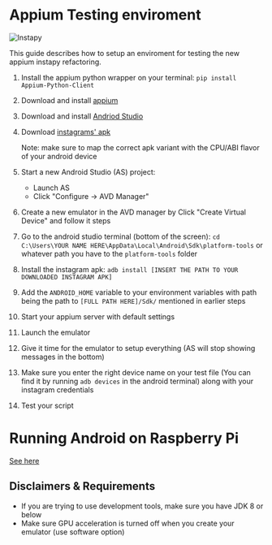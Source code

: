 # Appium Testing enviroment 

![Instapy](https://i.imgur.com/sJzfZsL.jpg)

This guide describes how to setup an enviroment for testing the new appium instapy refactoring.

1. Install the appium python wrapper on your terminal: `pip install Appium-Python-Client`

2. Download and install [appium](https://github.com/appium/appium-desktop/releases/tag/v1.13.0)

3. Download and install [Andriod Studio](https://developer.android.com/studio)

4.  Download [instagrams' apk](https://apkpure.com/instagram/com.instagram.android/download/169474968-APK?from=variants%2Fversion)
  
    Note: make sure to map the correct apk variant with the CPU/ABI flavor of your android device

5. Start a new Android Studio (AS) project:
	- Launch AS
	- Click "Configure -> AVD Manager"
	
6.  Create a new emulator in the AVD manager by Click "Create Virtual Device" and follow it steps
7. Go to the android studio terminal (bottom of the screen): `cd C:\Users\YOUR NAME HERE\AppData\Local\Android\Sdk\platform-tools`  or whatever path you have to the `platform-tools` folder

8. Install the instagram apk: `adb install [INSERT THE PATH TO YOUR DOWNLOADED INSTAGRAM APK]`

9. Add the `ANDROID_HOME` variable to your environment variables with path being the path to `[FULL PATH HERE]/Sdk/` mentioned in earlier steps

10. Start your appium server with default settings

11. Launch the emulator

12. Give it time for the emulator to setup everything (AS will stop showing messages in the bottom)

13. Make sure you enter the right device name on your test file (You can find it by running `adb devices` in the android terminal) along with your instagram credentials

14. Test your script

# Running Android on Raspberry Pi

[See here](https://www.raspberrypi.org/magpi/android-raspberry-pi/)

## Disclaimers & Requirements

- If you are trying to use development tools, make sure you have JDK 8 or below 
- Make sure GPU acceleration is turned off when you create your emulator (use software option)
